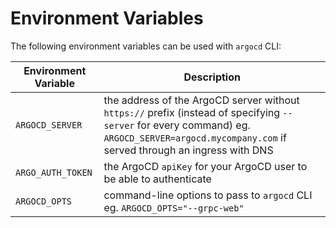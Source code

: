 # Environment Variables

The following environment variables can be used with `argocd` CLI:

| Environment Variable | Description |
| --- | --- |
| `ARGOCD_SERVER` | the address of the ArgoCD server without `https://` prefix (instead of specifying `--server` for every command) eg. `ARGOCD_SERVER=argocd.mycompany.com` if served through an ingress with DNS |
| `ARGO_AUTH_TOKEN` | the ArgoCD `apiKey` for your ArgoCD user to be able to authenticate |
| `ARGOCD_OPTS` | command-line options to pass to `argocd` CLI eg. `ARGOCD_OPTS="--grpc-web"` |
